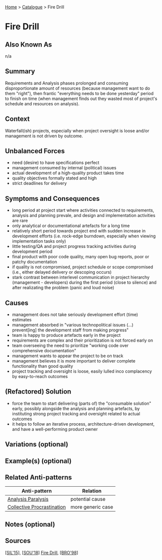 [Home](../README.md) > [Catalogue](../Antipatterns_catalogue.md) > Fire Drill

# Fire Drill

## Also Known As

n/a

## Summary

Requirements and Analysis phases prolonged and consuming disproportionate amount of resources (because management want to do them "right"), then frantic "everything needs to be done yesterday" period to finish on time (when management finds out they wasted most of project's schedule and resources on analysis).

## Context

Waterfall(ish) projects, especially when project oversight is loose and/or management is not driven by outcome.

## Unbalanced Forces

 - need (desire) to have specifications perfect
 - management consumed by internal (political) issues
 - actual development of a high-quality product takes time
 - quality objectives formally stated and high
 - strict deadlines for delivery

## Symptoms and Consequences

 - long period at project start where activities connected to requirements, analysis and planning prevale, and design and implementation activities are rare
 - only analytical or documentational artefacts for a long time
 - relatively short period towards project end with sudden increase in development efforts (i.e. rock-edge burndown, especially when viewing implementation tasks only)
 - little testing/QA and project progress tracking activities during development period
 - final product with poor code quality, many open bug reports, poor or patchy documentation
 - if quality is not compromised, project schedule or scope compromised (i.e., either delayed delivery or descoping occurs)
 - stark contrast between interlevel communication in project hierarchy (management - developers) during the first period (close to silence) and after realizating the problem (panic and loud noise)

## Causes

 - management does not take seriously development effort (time) estimates
 - management absorbed in "various technopolitical issues (...) prevent[ing] the development staff from making progress"
 - team is happy to produce artefacts early in the project
 - requirements are complex and their prioritization is not forced early on
 - team overseeing the need to prioritize "working code over comprehensive documentation" 
 - management wants to appear the project to be on track
 - management believes it is more important to deliver complete functionality than good quality
 - project tracking and oversight is loose, easily lulled inco complacency by easy-to-reach outcomes

## (Refactored) Solution

 - force the team to start delivering (parts of) the "consumable solution" early, possibly alongside the analysis and planning artefacts, by instituting strong project tracking and oversight related to actual outcomes
 - it helps to follow an iterative process, architecture-driven development, and have a well-performing product owner 

## Variations (optional) 

## Example(s) (optional) 

## Related Anti-patterns

|Anti-pattern  | Relation |
|--|--|
| [Analysis Paralysis](Analysis_Paralysis.md) | potential cause |
| [Collective Procrastination](Collective_Procrastination.md) | more generic case |

## Notes (optional)

## Sources
[[SIL'15]](../References.md), [[SOU'18]](../References.md) [Fire Drill](https://sourcemaking.com/antipatterns/fire-drill), [[BRO'98]](../References.md)

